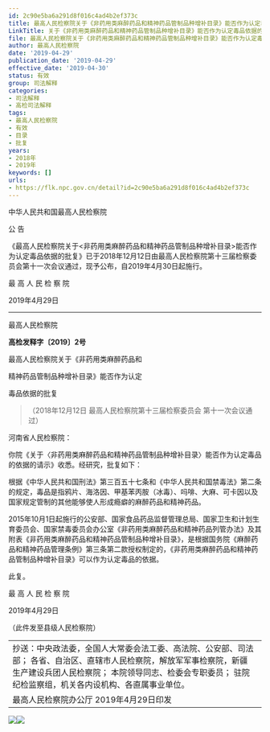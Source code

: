 ```yaml
---
id: 2c90e5ba6a291d8f016c4ad4b2ef373c
title: 最高人民检察院关于《非药用类麻醉药品和精神药品管制品种增补目录》能否作为认定毒品依据的批复
LinkTitle: 关于《非药用类麻醉药品和精神药品管制品种增补目录》能否作为认定毒品依据的批复（2019）
file: 最高人民检察院关于《非药用类麻醉药品和精神药品管制品种增补目录》能否作为认定毒品依据的批复_20190429_2c90e5ba6a291d8f016c4ad4b2ef373c.doc
author: 最高人民检察院
date: '2019-04-29'
publication_date: '2019-04-29'
effective_date: '2019-04-30'
status: 有效
group: 司法解释
categories:
- 司法解释
- 高检司法解释
tags:
- 最高人民检察院
- 有效
- 目录
- 批复
years:
- 2018年
- 2019年
keywords: []
urls:
- https://flk.npc.gov.cn/detail?id=2c90e5ba6a291d8f016c4ad4b2ef373c
---
```


中华人民共和国最高人民检察院

公 告

《最高人民检察院关于<非药用类麻醉药品和精神药品管制品种增补目录>能否作为认定毒品依据的批复》已于2018年12月12日由最高人民检察院第十三届检察委员会第十一次会议通过，现予公布，自2019年4月30日起施行。

最 高 人 民 检 察 院

2019年4月29日

---

最高人民检察院

**高检发释字〔2019〕2号**

最高人民检察院关于《非药用类麻醉药品和

精神药品管制品种增补目录》能否作为认定

毒品依据的批复

> （2018年12月12日 最高人民检察院第十三届检察委员会
> 第十一次会议通过）

河南省人民检察院：

你院《关于〈非药用类麻醉药品和精神药品管制品种增补目录〉能否作为认定毒品的依据的请示》收悉。经研究，批复如下：

根据《中华人民共和国刑法》第三百五十七条和《中华人民共和国禁毒法》第二条的规定，毒品是指鸦片、海洛因、甲基苯丙胺（冰毒）、吗啡、大麻、可卡因以及国家规定管制的其他能够使人形成瘾癖的麻醉药品和精神药品。

2015年10月1日起施行的公安部、国家食品药品监督管理总局、国家卫生和计划生育委员会、国家禁毒委员会办公室《非药用类麻醉药品和精神药品列管办法》及其附表《非药用类麻醉药品和精神药品管制品种增补目录》，是根据国务院《麻醉药品和精神药品管理条例》第三条第二款授权制定的，《非药用类麻醉药品和精神药品管制品种增补目录》可以作为认定毒品的依据。

此复。

最 高 人 民 检 察 院

2019年4月29日

（此件发至县级人民检察院）

|  |
| --- |
| 抄送：中央政法委，全国人大常委会法工委、高法院、公安部、司法部；  各省、自治区、直辖市人民检察院，解放军军事检察院，新疆  生产建设兵团人民检察院；  本院领导同志、检委会专职委员；  驻院纪检监察组，机关各内设机构、各直属事业单位。 |
| 最高人民检察院办公厅 2019年4月29日印发 |

![](../images/2c90e5ba6a291d8f016c4ad4b2ef373c/image_01.png)![](../images/2c90e5ba6a291d8f016c4ad4b2ef373c/image_02.png)
